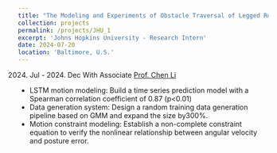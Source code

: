 ```yaml
---
title: "The Modeling and Experiments of Obstacle Traversal of Legged Robots"
collection: projects
permalink: /projects/JHU_1
excerpt: 'Johns Hopkins University - Research Intern'
date: 2024-07-20
location: 'Baltimore, U.S.'
---
```

2024. Jul - 2024. Dec
With Associate [Prof. Chen Li](https://engineering.jhu.edu/faculty/chen-li/) 
* LSTM motion modeling: Build a time series prediction model with a Spearman correlation coefficient of 0.87 (p<0.01) 
* Data generation system: Design a random training data generation pipeline based on GMM and expand the size by300%. 
* Motion constraint modeling: Establish a non-complete constraint equation to verify the nonlinear relationship between angular velocity and posture error.
